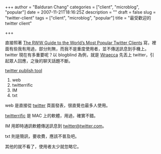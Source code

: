 +++
author = "Balduran Chang"
categories = ["client", "microblog", "popular"]
date = 2007-11-21T18:16:25Z
description = ""
draft = false
slug = "twitter-client"
tags = ["client", "microblog", "popular"]
title = "最受歡迎的 twitter client"

+++


直接照著 [The RWW Guide to the World’s Most Popular Twitter Clients](http://www.readwriteweb.com/archives/the_rww_guide_to_the_worlds_mo.php) 寫，裡面有些我有用過，部分則無，而我不是重度使用者，並不傳送訊息到手機上。 twitter 現在有多重要呢？以 blogblind 為例，就是 [Wraecca](http://twitter.com/Wraecca/statuses/428927232) 先丟上 twitter，引起眾人回應，之後的聊天話題不斷。

[twitter publish tool](http://twitter.pbwiki.com/Apps)

1. web
2. twitterrific
3. IM
4. txt

web 是直接從 [twitter](http://twitter.com/) 頁面發表，很直覺也最多人使用。

[twitterrific](http://iconfactory.com/software/twitterrific) 是 MAC 上的軟體，用過，確實不錯。

IM 用即時通訊軟體傳送訊息到 [twitter@twitter.com](mailto:twitter@twitter.com)。

txt 則是簡訊，要收費，應該不普及吧。

其他的就不看了，使用者太少就忽略它。

